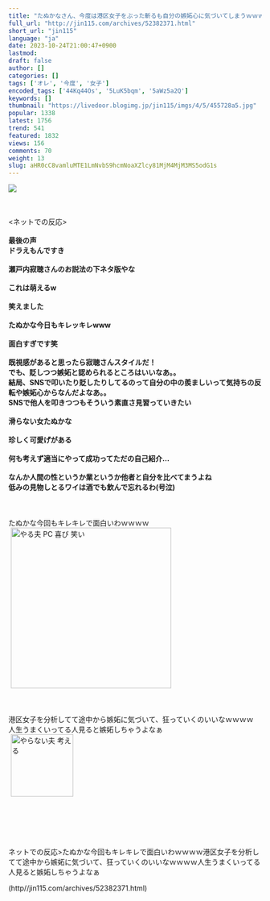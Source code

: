 ```yaml
---
title: "たぬかなさん、今度は港区女子をぶった斬るも自分の嫉妬心に気づいてしまうｗｗｗｗ "
full_url: "http://jin115.com/archives/52382371.html"
short_url: "jin115"
language: "ja"
date: 2023-10-24T21:00:47+0900
lastmod: 
draft: false
author: []
categories: []
tags: ['オレ', '今度', '女子']
encoded_tags: ['44Kq44Os', '5LuK5bqm', '5aWz5a2Q']
keywords: []
thumbnail: "https://livedoor.blogimg.jp/jin115/imgs/4/5/455728a5.jpg"
popular: 1338
latest: 1756
trend: 541
featured: 1832
views: 156
comments: 70
weight: 13
slug: aHR0cC8vamluMTE1LmNvbS9hcmNoaXZlcy81MjM4MjM3MS5odG1s
---
```


![](https://livedoor.blogimg.jp/jin115/imgs/4/5/455728a5.jpg)

<div><a name='more'></a> <br> <br> <ネットでの反応><br> <br> <b>最後の声<br> ドラえもんですき</b><br> <br> <b>瀬戸内寂聴さんのお説法の下ネタ版やな</b><br> <br> <b>これは萌えるw</b><br> <br> <b>笑えました</b><br> <br> <b>たぬかな今日もキレッキレwww</b><br> <br> <b>面白すぎです笑</b><br> <br> <b>既視感があると思ったら寂聴さんスタイルだ！<br> でも、貶しつつ嫉妬と認められるところはいいなあ。。<br> 結局、SNSで叩いたり貶したりしてるのって自分の中の羨ましいって気持ちの反転や嫉妬心からなんだよなあ。。<br> SNSで他人を叩きつつもそういう素直さ見習っていきたい</b><br> <br> <b>滑らない女たぬかな</b><br> <br> <b>珍しく可愛げがある</b><br> <br> <b>何も考えず適当にやって成功ってただの自己紹介…</b><br> <br> <b>なんか人間の性というか業というか他者と自分を比べてまうよね<br> 低みの見物しとるワイは酒でも飲んで忘れるわ(号泣)</b><br> <br> <br> <br> たぬかな今回もキレキレで面白いわｗｗｗｗ<br> <img src='https//livedoor.blogimg.jp/jin115/imgs/1/0/1045dbfc.gif' alt='やる夫 PC 喜び 笑い' width='319' border='0' hspace='5' class='pict'><br> <br> <br> <br> 港区女子を分析してて途中から嫉妬に気づいて、狂っていくのいいなｗｗｗｗ<br> 人生うまくいってる人見ると嫉妬しちゃうよなぁ<br> <img src='https//livedoor.blogimg.jp/jin115/imgs/1/0/10da390b.gif' alt='やらない夫 考える' width='124' border='0' hspace='5' class='pict'><br> <br> <br> <br> <br> <br> <p>ネットでの反応>たぬかな今回もキレキレで面白いわｗｗｗｗ港区女子を分析してて途中から嫉妬に気づいて、狂っていくのいいなｗｗｗｗ人生うまくいってる人見ると嫉妬しちゃうよなぁ</p></div>

(http//jin115.com/archives/52382371.html)
